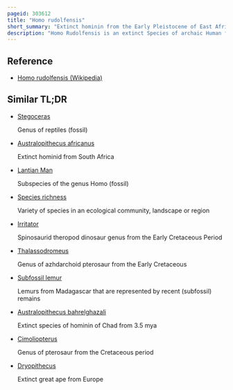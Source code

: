 ```yaml
---
pageid: 303612
title: "Homo rudolfensis"
short_summary: "Extinct hominin from the Early Pleistocene of East Africa"
description: "Homo Rudolfensis is an extinct Species of archaic Human from the early Pleistocene of east Africa about 2 million Years ago. Because H. Rudolfensis coexisted with several other Hominins, it is debated what specimens can be confidently assigned to this Species beyond the lectotype Skull Knm-Er 1470 and other partial Skull Aspects. No Bodily remains are definitively assigned to H. rudolfensis. Consequently, both its generic Classification and Validity are debated without any wide Consensus, with some recommending the Species to actually belong to the Genus Australopithecus as A. Rudolfensis or Kenyanthropus as K. Rudolfensis, or that it is synonymous with the contemporaneous and anatomically similar H. habilis."
---
```


## Reference

- [Homo rudolfensis (Wikipedia)](https://en.wikipedia.org/?curid=303612)

## Similar TL;DR

- [Stegoceras](/tldr/en/stegoceras)

  Genus of reptiles (fossil)

- [Australopithecus africanus](/tldr/en/australopithecus-africanus)

  Extinct hominid from South Africa

- [Lantian Man](/tldr/en/lantian-man)

  Subspecies of the genus Homo (fossil)

- [Species richness](/tldr/en/species-richness)

  Variety of species in an ecological community, landscape or region

- [Irritator](/tldr/en/irritator)

  Spinosaurid theropod dinosaur genus from the Early Cretaceous Period

- [Thalassodromeus](/tldr/en/thalassodromeus)

  Genus of azhdarchoid pterosaur from the Early Cretaceous

- [Subfossil lemur](/tldr/en/subfossil-lemur)

  Lemurs from Madagascar that are represented by recent (subfossil) remains

- [Australopithecus bahrelghazali](/tldr/en/australopithecus-bahrelghazali)

  Extinct species of hominin of Chad from 3.5 mya

- [Cimoliopterus](/tldr/en/cimoliopterus)

  Genus of pterosaur from the Cretaceous period

- [Dryopithecus](/tldr/en/dryopithecus)

  Extinct great ape from Europe
